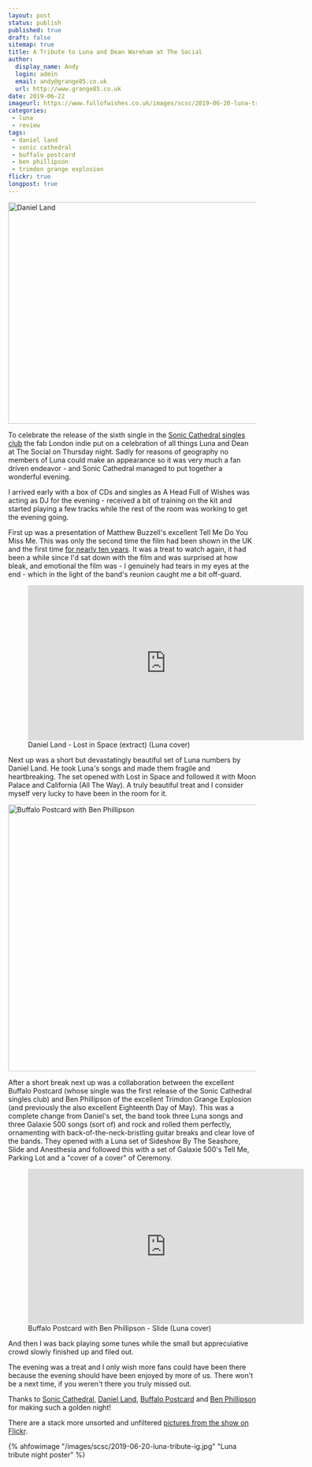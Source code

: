 ```yaml
---
layout: post
status: publish
published: true
draft: false
sitemap: true
title: A Tribute to Luna and Dean Wareham at The Social
author:
  display_name: Andy
  login: admin
  email: andy@grange85.co.uk
  url: http://www.grange85.co.uk
date: 2019-06-22
imageurl: https://www.fullofwishes.co.uk/images/scsc/2019-06-20-luna-tribute.jpg
categories:
 - luna
 - review
tags:
 - daniel land
 - sonic cathedral
 - buffalo postcard
 - ben phillipson
 - trimdon grange explosion
flickr: true
longpost: true
---
```


<a data-flickr-embed="true"  href="https://www.flickr.com/photos/grange85/48100183816/in/dateposted-public/" title="Daniel Land"><img src="https://live.staticflickr.com/65535/48100183816_7047aa402b_c.jpg" width="800" height="450" alt="Daniel Land"></a>

To celebrate the release of the sixth single in the [Sonic Cathedral singles club](http://www.soniccathedral.co.uk/singlesclub/) the fab London indie put on a celebration of all things Luna and Dean at The Social on Thursday night. Sadly for reasons of geography no members of Luna could make an appearance so it was very much a fan driven endeavor - and Sonic Cathedral managed to put together a wonderful evening.

I arrived early with a box of CDs and singles as A Head Full of Wishes was acting as DJ for the evening - received a bit of training on the kit and started playing a few tracks while the rest of the room was working to get the evening going.

<!--more-->

First up was a presentation of Matthew Buzzell's excellent Tell Me Do You Miss Me. This was only the second time the film had been shown in the UK and the first time [for nearly ten years](/2009/12/22/review-uk-premiere-of-tell-me-do-you-miss-me/). It was a treat to watch again, it had been a while since I'd sat down with the film and was surprised at how bleak, and emotional the film was - I genuinely had tears in my eyes at the end - which in the light of the band's reunion caught me a bit off-guard.

<figure class="caption aligncenter"><iframe width="560" height="315" src="https://www.youtube-nocookie.com/embed/mvXVcXdibFo" frameborder="0" allowfullscreen></iframe><figcaption class="caption-text">Daniel Land - Lost in Space (extract) (Luna cover)</figcaption></figure>


Next up was a short but devastatingly beautiful set of Luna numbers by Daniel Land. He took Luna's songs and made them fragile and heartbreaking. The set opened with Lost in Space and followed it with Moon Palace and California (All The Way). A truly beautiful treat and I consider myself very lucky to have been in the room for it.

<a data-flickr-embed="true"  href="https://www.flickr.com/photos/grange85/48100284377/in/dateposted-public/" title="Buffalo Postcard with Ben Phillipson"><img src="https://live.staticflickr.com/65535/48100284377_c7603d85ae_c.jpg" width="800" height="542" alt="Buffalo Postcard with Ben Phillipson"></a>

After a short break next up was a collaboration between the excellent Buffalo Postcard (whose single was the first release of the Sonic Cathedral singles club) and Ben Phillipson of the excellent Trimdon Grange Explosion (and previously the also excellent Eighteenth Day of May). This was a complete change from Daniel's set, the band took three Luna songs and three Galaxie 500 songs (sort of) and rock and rolled them perfectly, ornamenting with back-of-the-neck-bristling guitar breaks and clear love of the bands. They opened with a Luna set of Sideshow By The Seashore, Slide and Anesthesia and followed this with a set of Galaxie 500's Tell Me, Parking Lot and a "cover of a cover" of Ceremony.

<figure class="caption aligncenter"><iframe width="560" height="315" src="https://www.youtube-nocookie.com/embed/5ZZYddaDo2o" frameborder="0" allowfullscreen></iframe><figcaption class="caption-text">Buffalo Postcard with Ben Phillipson - Slide (Luna cover)</figcaption></figure>

And then I was back playing some tunes while the small but apprecuiative crowd slowly finished up and filed out.

The evening was a treat and I only wish more fans could have been there because the evening should have been enjoyed by more of us. There won't be a next time, if you weren't there you truly missed out.

Thanks to [Sonic Cathedral](http://www.soniccathedral.co.uk/), [Daniel Land](https://danielland.bandcamp.com/), [Buffalo Postcard](https://buffalopostcard.bandcamp.com/) and [Ben Phillipson](https://trimdongrangeexplosion.bandcamp.com/) for making such a golden night!

There are a stack more unsorted and unfiltered [pictures from the show on Flickr](https://www.flickr.com/photos/grange85/albums/72157709198454332).

{% ahfowimage "/images/scsc/2019-06-20-luna-tribute-ig.jpg" "Luna tribute night poster" %}
